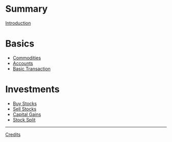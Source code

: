 # Summary

[Introduction](introduction.md)

# Basics

- [Commodities]()
- [Accounts]()
- [Basic Transaction]()

# Investments

- [Buy Stocks]()
- [Sell Stocks]()
- [Capital Gains]()
- [Stock Split]()

---

[Credits]()
